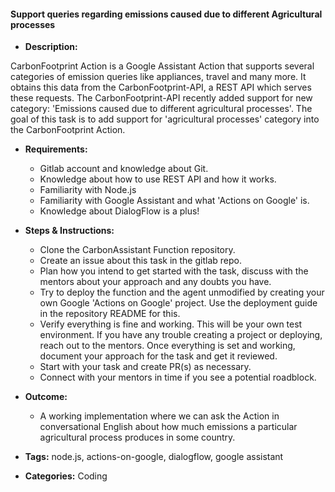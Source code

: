 #### Support queries regarding emissions caused due to different Agricultural processes


- **Description:**

CarbonFootprint Action  is a Google Assistant Action that supports several categories of emission queries like appliances, travel and many more. It obtains this data from the CarbonFootprint-API, a REST API which serves these requests. The CarbonFootprint-API recently added support for new category: 'Emissions caused due to different agricultural processes'. The goal of this task is to add support for 'agricultural processes' category into the CarbonFootprint Action.

- **Requirements:**
  - Gitlab account and knowledge about Git.
  - Knowledge about how to use REST API and how it works.
  - Familiarity with Node.js
  - Familiarity with Google Assistant and what 'Actions on Google' is.
  - Knowledge about DialogFlow is a plus!

- **Steps & Instructions:**
    - Clone the CarbonAssistant Function repository.
    - Create an issue about this task in the gitlab repo.
    - Plan how you intend to get started with the task, discuss with the mentors about your approach and any doubts you have.
    - Try to deploy the function and the agent unmodified by creating your own Google 'Actions on Google' project. Use the deployment guide in the repository README for this.
    - Verify everything is fine and working. This will be your own test environment. If you have any trouble creating a project or deploying, reach out to the mentors.
Once everything is set and working, document your approach for the task and get it reviewed.
    - Start with your task and create PR(s) as necessary.
    - Connect with your mentors in time if you see a potential roadblock.

- **Outcome:**
  - A working implementation where we can ask the Action in conversational English about how much emissions a particular agricultural process produces in some country.

- **Tags:** node.js, actions-on-google, dialogflow, google assistant

- **Categories:** Coding
